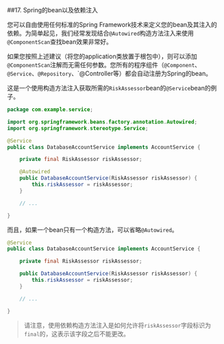 ##17. Spring的bean以及依赖注入

您可以自由使用任何标准的Spring Framework技术来定义您的bean及其注入的依赖。为简单起见，我们经常发现结合`@Autowired`构造方法注入来使用`@ComponentScan`查找bean效果非常好。

如果您按照上述建议（将您的application类放置于根包中），则可以添加`@ComponentScan`注解而无需任何参数。您所有的程序组件（`@Component`、`@Service`、`@Repository`、`@Controller等）都会自动注册为Spring的bean。

这是一个使用构造方法注入获取所需的`RiskAssessor`bean的`@Service`bean的例子。

```java
package com.example.service;

import org.springframework.beans.factory.annotation.Autowired;
import org.springframework.stereotype.Service;

@Service
public class DatabaseAccountService implements AccountService {

    private final RiskAssessor riskAssessor;

    @Autowired
    public DatabaseAccountService(RiskAssessor riskAssessor) {
        this.riskAssessor = riskAssessor;
    }

    // ...

}
```

而且，如果一个bean只有一个构造方法，可以省略`@Autowired`。

```java
@Service
public class DatabaseAccountService implements AccountService {

    private final RiskAssessor riskAssessor;

    public DatabaseAccountService(RiskAssessor riskAssessor) {
        this.riskAssessor = riskAssessor;
    }

    // ...

}
```

>请注意，使用依赖构造方法注入是如何允许将`riskAssessor`字段标识为`final`的，这表示该字段之后不能更改。
